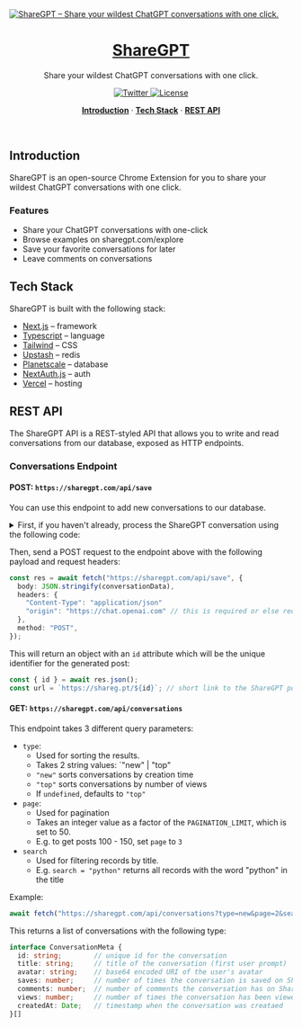 <a href="https://sharegpt.com">
  <img alt="ShareGPT – Share your wildest ChatGPT conversations with one click." src="https://user-images.githubusercontent.com/28986134/207940414-b2314f7c-de04-4007-bc76-2ebb9d4f993c.png">
  <h1 align="center">ShareGPT</h1>
</a>

<p align="center">
  Share your wildest ChatGPT conversations with one click.
</p>

<p align="center">
  <a href="https://twitter.com/ShareGPT">
    <img src="https://img.shields.io/twitter/follow/sharegpt?style=flat&label=%40dubdotsh&logo=twitter&color=0bf&logoColor=fff" alt="Twitter" />
  </a>
  <a href="https://github.com/domeccleston/sharegpt/blob/main/LICENSE">
    <img src="https://img.shields.io/github/license/domeccleston/sharegpt?label=license&logo=github&color=f80&logoColor=fff" alt="License" />
  </a>
</p>

<p align="center">
  <a href="#introduction"><strong>Introduction</strong></a> ·
  <a href="#tech-stack"><strong>Tech Stack</strong></a> ·
  <a href="#rest-api"><strong>REST API</strong></a>
</p>
<br/>

## Introduction

ShareGPT is an open-source Chrome Extension for you to share your wildest ChatGPT conversations with one click.

### Features

- Share your ChatGPT conversations with one-click
- Browse examples on sharegpt.com/explore
- Save your favorite conversations for later
- Leave comments on conversations


## Tech Stack

ShareGPT is built with the following stack:

- [Next.js](https://nextjs.org/) – framework
- [Typescript](https://www.typescriptlang.org/) – language
- [Tailwind](https://tailwindcss.com/) – CSS
- [Upstash](https://upstash.com/) – redis
- [Planetscale](https://planetscale.com/) – database
- [NextAuth.js](https://next-auth.js.org/) – auth
- [Vercel](https://vercel.com/) – hosting

## REST API

The ShareGPT API is a REST-styled API that allows you to write and read conversations from our database, exposed as HTTP endpoints.

### Conversations Endpoint

#### POST: `https://sharegpt.com/api/save`

You can use this endpoint to add new conversations to our database.

<details>
<summary>First, if you haven't already, process the ShareGPT conversation using the following code:</summary>

```ts
function conversationData() {

  const threadContainer = document.querySelector(
    "#__next main div:nth-of-type(1) div:nth-of-type(1) div:nth-of-type(1) div:nth-of-type(1)"
  );

  var result = {
    avatarUrl: getAvatarImage(),
    items: [],
  };

  for (const node of threadContainer.children) {
    const markdownContent = node.querySelector(".markdown");

    // tailwind class indicates human or gpt
    if ([...node.classList].includes("dark:bg-gray-800")) {
      result.items.push({
        from: "human",
        value: node.textContent,
      });
      // if it's a GPT response, it might contain code blocks
    } else if ([...node.classList].includes("bg-gray-50")) {
      result.items.push({
        from: "gpt",
        value: markdownContent.outerHTML,
      });
    }
  }

  return result
}

function getAvatarImage() {
  // Create a canvas element
  const canvas = document.createElement("canvas");

  const image = document.querySelectorAll("img")[1];

  // Set the canvas size to 30x30 pixels
  canvas.width = 30;
  canvas.height = 30;

  // Draw the img onto the canvas
  canvas.getContext("2d").drawImage(image, 0, 0);

  // Convert the canvas to a base64 string as a JPEG image
  const base64 = canvas.toDataURL("image/jpeg");

  return base64;
}
```
</details>

Then, send a POST request to the endpoint above with the following payload and request headers:

```ts
const res = await fetch("https://sharegpt.com/api/save", {
  body: JSON.stringify(conversationData),
  headers: { 
    "Content-Type": "application/json"
    "origin": "https://chat.openai.com" // this is required or else request will fail with "Invalid origin" error
  },
  method: "POST",
});
```

This will return an object with an `id` attribute which will be the unique identifier for the generated post:

```ts
const { id } = await res.json();
const url = `https://shareg.pt/${id}`; // short link to the ShareGPT post
```

#### GET: `https://sharegpt.com/api/conversations`

This endpoint takes 3 different query parameters:
- `type`: 
  - Used for sorting the results.
  - Takes 2 string values: `"new" | "top"
  - `"new"` sorts conversations by creation time
  - `"top"` sorts conversations by number of views
  - If `undefined`, defaults to `"top"`
- `page`:
  - Used for pagination
  - Takes an integer value as a factor of the `PAGINATION_LIMIT`, which is set to 50.
  - E.g. to get posts 100 - 150, set `page` to `3`
- `search`
  - Used for filtering records by title.
  - E.g. `search = "python"` returns all records with the word "python" in the title

Example:

```ts
await fetch("https://sharegpt.com/api/conversations?type=new&page=2&search=python");
```

This returns a list of conversations with the following type: 

```ts
interface ConversationMeta {
  id: string;        // unique id for the conversation
  title: string;     // title of the conversation (first user prompt)
  avatar: string;    // base64 encoded URI of the user's avatar
  saves: number;     // number of times the conversation is saved on ShareGPT
  comments: number;  // number of comments the conversation has on ShareGPT
  views: number;     // number of times the conversation has been viewed on ShareGPT
  createdAt: Date;   // timestamp when the conversation was creataed
}[]
```
